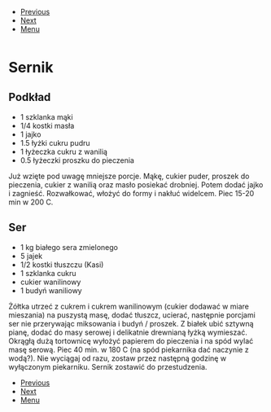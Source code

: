 <!-- Navigation Menu Start -->

- [Previous](<Rosół.md>)
- [Next](<Sphagetti.md>)
- [Menu](<README.md>)

<div style="margin-bottom: 50px"></div>

<!-- /Navigation Menu Start -->


# Sernik

## Podkład 

- 1 szklanka mąki 
- 1/4 kostki masła  
- 1 jajko  
- 1.5 łyżki cukru pudru 
- 1 łyżeczka cukru z wanilią 
- 0.5 łyżeczki proszku do pieczenia 

Już wzięte pod uwagę mniejsze porcje. Mąkę, cukier puder, proszek do pieczenia, cukier z wanilią oraz masło posiekać drobniej. Potem dodać jajko i zagnieść. Rozwałkować, włożyć do formy i nakłuć widelcem. Piec 15-20 min w 200 C. 

## Ser 

- 1 kg białego sera zmielonego 
- 5 jajek 
- 1/2 kostki tłuszczu (Kasi) 
- 1 szklanka cukru 
- cukier wanilinowy 
- 1 budyń waniliowy 
  
Żółtka utrzeć z cukrem i cukrem wanilinowym (cukier dodawać w miare mieszania) na puszystą masę, dodać tłuszcz, ucierać, następnie porcjami ser nie przerywając miksowania i budyń / proszek. Z białek ubić sztywną pianę, dodać do masy serowej i delikatnie drewnianą łyżką wymieszać. Okrągłą dużą tortownicę wyłożyć papierem do pieczenia i na spód wylać masę serową. Piec 40 min. w 180 C (na spód piekarnika dać naczynie z wodą?). Nie wyciągaj od razu, zostaw przez następną godzinę w wyłączonym piekarniku. Sernik zostawić do przestudzenia. 


<!-- Navigation Menu End -->

- [Previous](<Rosół.md>)
- [Next](<Sphagetti.md>)
- [Menu](<README.md>)

<div style="margin-bottom: 50px"></div>

<!-- /Navigation Menu End -->